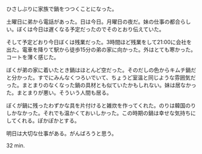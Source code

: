 <p>ひさしぶりに家族で鍋をつつくことになった。</p>
<p>土曜日に弟から電話があった。日は今日。月曜日の夜だ。妹の仕事の都合らしい。ぼくは今日は遅くなる予定だったのでそのとおり伝えていた。</p>
<p>そして予定どおり今日ぼくは残業だった。3時間ほど残業をして21:00に会社を出た。電車を降りて駅から徒歩15分の弟の家に向かった。外はとても寒かった。コートを薄く感じた。</p>
<p>ぼくが弟の家に着いたとき鍋はほとんど空だった。そのだしの色からキムチ鍋だと分かった。すでにみんなくつろいでいて、ちょうど室温と同じような雰囲気だった。まとまりのなくなった鍋の具材とも似ていたかもしれない。妹は居なかった。まとまりが悪い。そういう人間も居る。</p>
<p>ぼくが鍋に残ったわずかな具を片付けると雑炊を作ってくれた。のりは韓国のりしかなかった。それでも温かくておいしかった。この時期の鍋は幸せな気持ちにしてくれる。ぽかぽかとする。</p>
<p>明日は大切な仕事がある。がんばろうと思う。</p>
<p>32 min.</p>